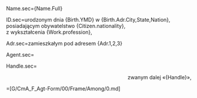 Name.sec={Name.Full}

ID.sec=urodzonym dnia {Birth.YMD} w {Birth.Adr.City,State,Nation}, <br> posiadającym obywatelstwo  {Citizen.nationality}, <br>z wykształcenia  {Work.profession},

Adr.sec=zamieszkałym pod adresem {Adr.1,2,3}

Agent.sec=</i>

Handle.sec=<div align="right">zwanym dalej «{Handle}»,</div>

=[G/CmA_F_Agt-Form/00/Frame/Among/0.md]
